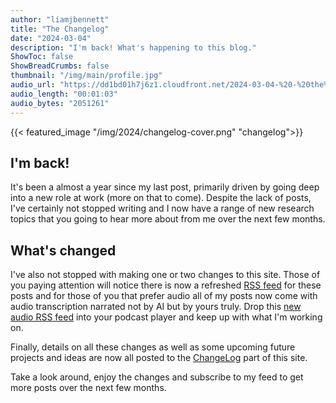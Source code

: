 ```yaml
---
author: "liamjbennett"
title: "The Changelog"
date: "2024-03-04"
description: "I'm back! What's happening to this blog."
ShowToc: false
ShowBreadCrumbs: false
thumbnail: "/img/main/profile.jpg"
audio_url: "https://dd1bd01h7j6z1.cloudfront.net/2024-03-04-%20-%20the%20changelog%20-%20Final.m4a"
audio_length: "00:01:03"
audio_bytes: "2051261"
---
```


{{< featured_image "/img/2024/changelog-cover.png" "changelog">}}

## I'm back! 
It's been a almost a year since my last post, primarily driven by going deep into a new role at work (more on that to come). Despite the lack of posts, I've certainly not stopped writing and I now have a range of new research topics that you going to hear more about from me over the next few months.

## What's changed
I've also not stopped with making one or two changes to this site. Those of you paying attention will notice there is now a refreshed [RSS feed](https://www.liamjbennett.me/index.xml) for these posts and for those of you that prefer audio all of my posts now come with audio transcription narrated not by AI but by yours truly. Drop this [new audio RSS feed](https://www.liamjbennett.me/audio.xml) into your podcast player and keep up with what I'm working on.

Finally, details on all these changes as well as some upcoming future projects and ideas are now all posted to the [ChangeLog](https://www.liamjbennett.me/changelog/) part of this site.

Take a look around, enjoy the changes and subscribe to my feed to get more posts over the next few months.